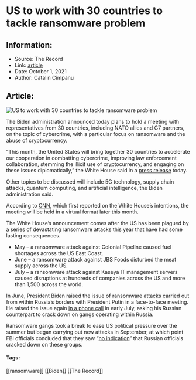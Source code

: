 # US to work with 30 countries to tackle ransomware problem
### 

## Information:
+ Source: The Record
+ Link: [article](https://therecord.media/us-to-work-with-30-countries-to-tackle-ransomware-problem/)
+ Date: October 1, 2021
+ Author: Catalin Cimpanu


## Article:
![US to work with 30 countries to tackle ransomware problem](https://therecord.media/wp-content/uploads/2021/07/White-House.jpg)

The Biden administration announced today plans to hold a meeting with representatives from 30 countries, including NATO allies and G7 partners, on the topic of cybercrime, with a particular focus on ransomware and the abuse of cryptocurrency.


“This month, the United States will bring together 30 countries to accelerate our cooperation in combatting cybercrime, improving law enforcement collaboration, stemming the illicit use of cryptocurrency, and engaging on these issues diplomatically,” the White House said in a [press release](https://www.whitehouse.gov/briefing-room/statements-releases/2021/10/01/statement-by-president-joe-biden-on-cybersecurity-awareness-month/) today.


Other topics to be discussed will include 5G technology, supply chain attacks, quantum computing, and artificial intelligence, the Biden administration said.


According to [CNN](https://edition.cnn.com/2021/10/01/politics/blinken-cybersecurity-alliance/index.html), which first reported on the White House’s intentions, the meeting will be held in a virtual format later this month.


The White House’s announcement comes after the US has been plagued by a series of devastating ransomware attacks this year that have had some lasting consequences.


* May – a ransomware attack against Colonial Pipeline caused fuel shortages across the US East Coast.
* June – a ransomware attack against JBS Foods disturbed the meat supply across the US.
* July – a ransomware attack against Kaseya IT management servers caused disruptions at hundreds of companies across the US and more than 1,500 across the world.


In June, President Biden raised the issue of ransomware attacks carried out from within Russia’s borders with President Putin in a face-to-face meeting. He raised the issue again [in a phone call](https://therecord.media/biden-raises-ransomware-topic-during-putin-phone-call/) in early July, asking his Russian counterpart to crack down on gangs operating within Russia.


Ransomware gangs took a break to ease US political pressure over the summer but began carrying out new attacks in September, at which point FBI officials concluded that they saw “[no indication](https://therecord.media/no-indication-russia-has-cracked-down-on-ransomware-gangs-top-fbi-official-says/)” that Russian officials cracked down on these groups.





#### Tags:
[[ransomware]] [[Biden]] [[The Record]]
